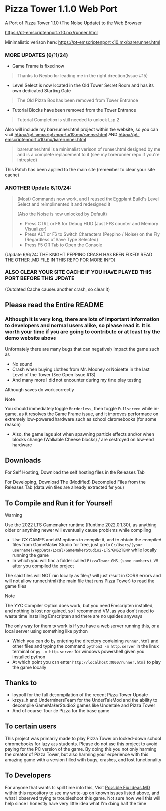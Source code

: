 # Pizza Tower 1.1.0 Web Port

A Port of Pizza Tower 1.1.0 (The Noise Update) to the Web Browser

https://pt-emscriptenport.x10.mx/runner.html

Minimalistic verison here: https://pt-emscriptenport.x10.mx/barerunner.html

### MORE UPDATES (6/11/24)
- Game Frame is fixed now
> Thanks to Neybo for leading me in the right direction(Issue #15)
- Level Select is now located in the Old Tower Secret Room and has its own dedicated Starting Gate
> The Old Pizza Box has been removed from Tower Entrance
- Tutorial Blocks have been removed from the Tower Entrance
> Tutorial Completion is still needed to unlock Lap 2

Also will include my barerunner.html project within the website, so you can visit https://pt-emscriptenport.x10.mx/runner.html AND https://pt-emscriptenport.x10.mx/barerunner.html
> barerunner.html is a minimalist verison of runner.html designed by me and is a complete replacement to it (see my barerunner repo if you're intrested)

This Patch has been applied to the main site (remember to clear your site cache)

### ANOTHER Update 6/10/24: 
> (Most) Commands now work, and I reused the Eggplant Build's Level Select and reimplimented it and redesigned it
>
> (Also the Noise is now unlocked by Default)
> 
> - Press CTRL or F8 for Debug HUD (Just FPS counter and Memory Visualizer)
> - Press ALT or F6 to Switch Characters (Peppino / Noise) on the Fly (Regardless of Save Type Selected)
> - Press F5 OR Tab to Open the Console

(Update 6/6/24: THE KNIGHT PEPPINO CRASH HAS BEEN FIXED! READ THE OTHER .MD FILE IN THIS REPO FOR MORE INFO)

### ALSO CLEAR YOUR SITE CACHE IF YOU HAVE PLAYED THIS PORT BEFORE THIS UPDATE 
(Outdated Cache causes another crash, so clear it)

## Please read the Entire README
### Although it is very long, there are lots of important information to developers and normal users alike, so please read it. It is worth your time if you are going to contribute or at least try the demo website above

Unfornately there are many bugs that can negatively impact the game such as
- No sound
- Crash when buying clothes from Mr. Mooney or Noisette in the last Level of the Tower (See Open Issue #13)
- And many more I did not encounter during my time play testing

Although saves do work correctly
> [!NOTE]
> You should immediately toggle ```Borderless```, then toggle ```Fullscreen``` while in-game, as it resolves the Game Frame issue, and it improves performace on extremely low-powered hardware
such as school chromebooks (for some reason)
- Also, the game lags alot when spawning particle effects and/or when blocks change (Walkable Cheese blocks) / are destroyed on low-end hardware

## Downloads

For Self Hosting, Download the self hosting files in the Releases Tab

For Developing, Download The (Modified) Decompiled Files from the Releases Tab (data.win files are already extracted for you)

## To Compile and Run it for Yourself

> [!WARNING]
> Use the 2022 LTS Gamemaker runtime (Runtime 2022.0.1.30), as anything older or anything newer will eventually cause problems while compiling

- Use GX.GAMES and VM options to compile it, and to obtain the compiled files from GameMaker Studio for free, just go to ```C:/Users/(your username)/AppData/Local/GameMakerStudio2-LTS/GMS2TEMP``` while locally running the game
- In which you will find a folder called ```PizzaTower_GMS_(some numbers)_VM``` after you compiled the project

The said files will NOT run locally as file:// will just result in CORS errors and will not allow runner.html (the main file that runs Pizza Tower) to read the game files

> [!NOTE]
> The YYC Compiler Option does work, but you need Emscripten installed, and nothing is lost nor gained, so I recommend VM, as you don't need to waste time installing Emscripten and there are no upsides anyways

The only way for them to work is if you have a web server running this, or a local server using something like python
- Which you can do by entering the directory containing ```runner.html``` and other files and typing the command ```python3 -m http.server``` in the linux terminal or ```py -m http.server``` for windows powershell given you installed python
- At which point you can enter ```http://localhost:8000/runner.html``` to play the game locally

## Thanks to
- loypoll for the full decompilation of the recent Pizza Tower Update
- krzys_h and UnderminersTeam for the UnderTaleMod and the ability to decompile GameMakerStudio2 games like Undertale and Pizza Tower
- And of course Tour de Pizza for the base game

## To certain users
This project was primarily made to play Pizza Tower on locked-down school chromebooks for lazy ass students. Please do not use this project to avoid paying for the PC version of the game. By doing this you not only harming the creator of Pizza Tower, but also harming your experience with this amazing game with a version filled with bugs, crashes, and lost functionality

## To Developers
For anyone that wants to spill time into this, Visit [Possible Fix Ideas.MD](https://github.com/burnedpopcorn/Pizza-Tower-1.1.0-Web-Port/blob/main/Possible%20Fix%20Ideas.md) within this repository to see my write-up on known issues listed above, and what I observed trying to troubleshoot this game. Not sure how well this will help since
I honestly have very little idea what I'm doing half the time
